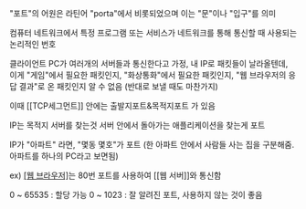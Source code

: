 "포트"의 어원은 라틴어 "porta"에서 비롯되었으며 이는 "문"이나 "입구"를 의미

컴퓨터 네트워크에서 특정 프로그램 또는 서비스가 네트워크를 통해 통신할 때 사용되는 논리적인 번호

클라이언트 PC가 여러개의 서버들과 통신한다고 가정,
내 IP로 패킷들이 날라올텐데, 이게 "게임"에서 필요한 패킷인지, "화상통화"에서 필요한 패킷인지, "웹 브라우저의 응답 결과"로 온 패킷인지 알 수 없음 (반대로 보낼 때도 마찬가지)

이때 [[TCP세그먼트]] 안에는 출발지포트&목적지포트 가 있음

IP는 목적지 서버를 찾는것
서버 안에서 돌아가는 애플리케이션을 찾는게 포트

IP가 "아파트" 라면, "몇동 몇호"가 포트
(한 아파트 안에서 사람들 사는 집을 구분해줌. 아파트를 하나의 PC라고 보면됨)

ex) [[웹 브라우저]](http)는 80번 포트를 사용하여 [[웹 서버]]와 통신함

0 ~ 65535 : 할당 가능
0 ~ 1023 : 잘 알려진 포트, 사용하지 않는 것이 좋음